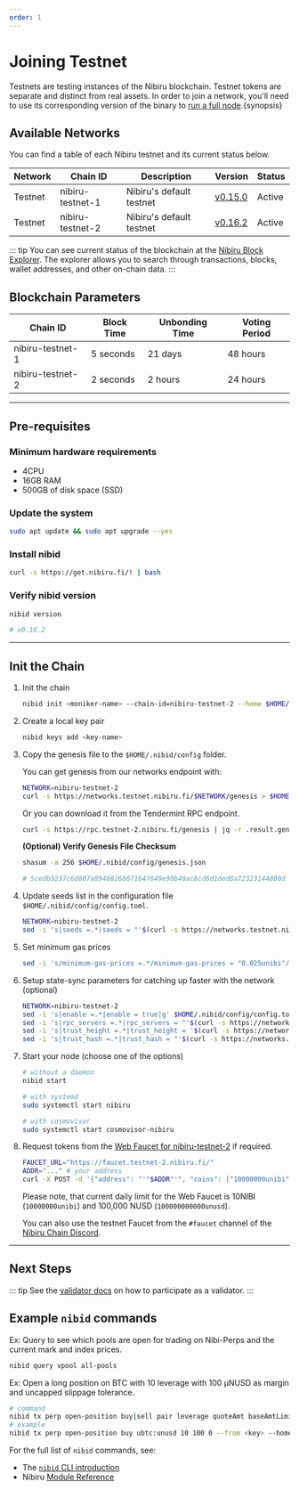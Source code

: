 ```yaml
---
order: 1
---
```


# Joining Testnet

Testnets are testing instances of the Nibiru blockchain. Testnet tokens are separate and distinct from real assets. In order to join a network, you'll need to use its corresponding version of the binary to [run a full node](./node-daemon).{synopsis}

## Available Networks

You can find a table of each Nibiru testnet and its current status below.

| Network | Chain ID         | Description              | Version                                                               | Status |
| ------- | ---------------- | ------------------------ | --------------------------------------------------------------------- | ------ |
| Testnet | nibiru-testnet-1 | Nibiru's default testnet | [v0.15.0](https://github.com/NibiruChain/nibiru/releases/tag/v0.15.0) | Active |
| Testnet | nibiru-testnet-2 | Nibiru's default testnet | [v0.16.2](https://github.com/NibiruChain/nibiru/releases/tag/v0.16.2) | Active |

::: tip
You can see current status of the blockchain at the [Nibiru Block Explorer](https://explorer.testnet.nibiru.fi/).
The explorer allows you to search through transactions, blocks, wallet addresses, and other on-chain data.
:::

## Blockchain Parameters

| Chain ID         | Block Time | Unbonding Time | Voting Period |
| ---------------- | ---------- | -------------- | ------------- |
| nibiru-testnet-1 | 5 seconds  | 21 days        | 48 hours      |
| nibiru-testnet-2 | 2 seconds  | 2 hours        | 24 hours      |

---

## Pre-requisites

### Minimum hardware requirements

- 4CPU
- 16GB RAM
- 500GB of disk space (SSD)

### Update the system

```bash
sudo apt update && sudo apt upgrade --yes
```

### Install nibid

```bash
curl -s https://get.nibiru.fi/! | bash
```

### Verify nibid version

```bash
nibid version

# v0.16.2
```

---

## Init the Chain

1. Init the chain

    ```bash
    nibid init <moniker-name> --chain-id=nibiru-testnet-2 --home $HOME/.nibid
    ```

2. Create a local key pair

    ```bash
    nibid keys add <key-name>
    ```

3. Copy the genesis file to the `$HOME/.nibid/config` folder.
  
    You can get genesis from our networks endpoint with:

    ```bash
    NETWORK=nibiru-testnet-2
    curl -s https://networks.testnet.nibiru.fi/$NETWORK/genesis > $HOME/.nibid/config/genesis.json
    ```

    Or you can download it from the Tendermint RPC endpoint.

    ```bash
    curl -s https://rpc.testnet-2.nibiru.fi/genesis | jq -r .result.genesis > $HOME/.nibid/config/genesis.json
    ```
  
    **(Optional) Verify Genesis File Checksum**
    
    ```bash
    shasum -a 256 $HOME/.nibid/config/genesis.json

    # 5cedb9237c6d807a89468268071647649e90b40ac8cd6d1ded8a72323144880d $HOME/.nibid/config/genesis.json
    ``` 

1. Update seeds list in the configuration file `$HOME/.nibid/config/config.toml`.

    ```bash
    NETWORK=nibiru-testnet-2
    sed -i 's|seeds =.*|seeds = "'$(curl -s https://networks.testnet.nibiru.fi/$NETWORK/seeds)'"|g' $HOME/.nibid/config/config.toml
    ```

2. Set minimum gas prices

    ```bash
    sed -i 's/minimum-gas-prices =.*/minimum-gas-prices = "0.025unibi"/g' $HOME/.nibid/config/app.toml
    ```

3. Setup state-sync parameters for catching up faster with the network (optional)

    ```bash
    NETWORK=nibiru-testnet-2
    sed -i 's|enable =.*|enable = true|g' $HOME/.nibid/config/config.toml
    sed -i 's|rpc_servers =.*|rpc_servers = "'$(curl -s https://networks.testnet.nibiru.fi/$NETWORK/rpc_servers)'"|g' $HOME/.nibid/config/config.toml
    sed -i 's|trust_height =.*|trust_height = '$(curl -s https://networks.testnet.nibiru.fi/$NETWORK/trust_height)'%7Cg' $HOME/.nibid/config/config.toml
    sed -i 's|trust_hash =.*|trust_hash = "'$(curl -s https://networks.testnet.nibiru.fi/$NETWORK/trust_hash)'"|g' $HOME/.nibid/config/config.toml
    ```

4. Start your node (choose one of the options)

    ```bash
    # without a daemon
    nibid start

    # with systemd
    sudo systemctl start nibiru

    # with cosmovisor
    sudo systemctl start cosmovisor-nibiru
    ```

5. Request tokens from the [Web Faucet for nibiru-testnet-2](https://faucet.testnet-2.nibiru.fi/) if required.

    ```bash
    FAUCET_URL="https://faucet.testnet-2.nibiru.fi/"
    ADDR="..." # your address 
    curl -X POST -d '{"address": "'"$ADDR"'", "coins": ["10000000unibi","100000000000unusd"]}' $FAUCET_URL
    ```

    Please note, that current daily limit for the Web Faucet is 10NIBI (`10000000unibi`) and 100,000 NUSD (`100000000000unusd`).

    You can also use the testnet Faucet from the `#faucet` channel of the [Nibiru Chain Discord](https://discord.gg/sgPw8ZYfpQ).

---

## Next Steps

::: tip
See the [validator docs](../validators) on how to participate as a validator.
:::

## Example `nibid` commands

Ex: Query to see which pools are open for trading on Nibi-Perps and the current mark and index prices.

```bash
nibid query vpool all-pools
```

Ex: Open a long position on BTC with 10 leverage with 100 μNUSD as margin and uncapped slippage tolerance.

```bash
# command
nibid tx perp open-position buy|sell pair leverage quoteAmt baseAmtLimit [flags]
# example
nibid tx perp open-position buy ubtc:unusd 10 100 0 --from <key> --home $HOME/.nibid
```

For the full list of `nibid` commands, see:

- The [`nibid` CLI introduction](../../dev/cli)
- Nibiru [Module Reference](../../dev/x)
